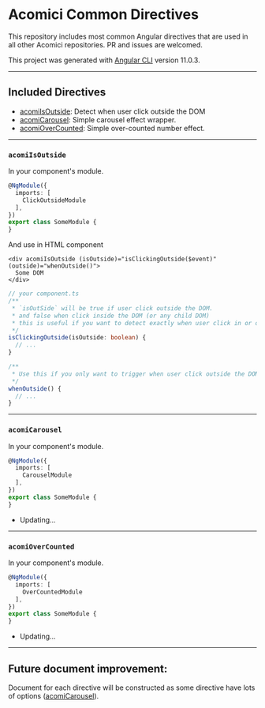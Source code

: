 # Acomici Common Directives

This repository includes most common Angular directives that are used in all other Acomici repositories. PR and issues are welcomed.

This project was generated with [Angular CLI](https://github.com/angular/angular-cli) version 11.0.3.

---
## Included Directives

- [acomiIsOutside](#acomiisoutside): Detect when user click outside the DOM
- [acomiCarousel](#acomicarousel): Simple carousel effect wrapper.
- [acomiOverCounted](#acomiovercounted): Simple over-counted number effect.

---
### `acomiIsOutside`

In your component's module.

```typescript
@NgModule({
  imports: [
    ClickOutsideModule
  ],
})
export class SomeModule {
}
```
And use in HTML component

```angular2html
<div acomiIsOutside (isOutside)="isClickingOutside($event)" (outside)="whenOutside()">
  Some DOM
</div>
```

```typescript
// your component.ts
/**
 * `isOutSide` will be true if user click outside the DOM.
 * and false when click inside the DOM (or any child DOM)
 * this is useful if you want to detect exactly when user click in or outside the DOM.
 */
isClickingOutside(isOutside: boolean) {
  // ...
}

/**
 * Use this if you only want to trigger when user click outside the DOM.
 */
whenOutside() {
  // ...
}
```
---
### `acomiCarousel`
In your component's module.

```typescript
@NgModule({
  imports: [
    CarouselModule
  ],
})
export class SomeModule {
}
```
- Updating...

---
### `acomiOverCounted`

In your component's module.

```typescript
@NgModule({
  imports: [
    OverCountedModule
  ],
})
export class SomeModule {
}
```
- Updating...

---
## Future document improvement:

Document for each directive will be constructed as some directive have lots of options ([acomiCarousel](#acomicarousel)).
